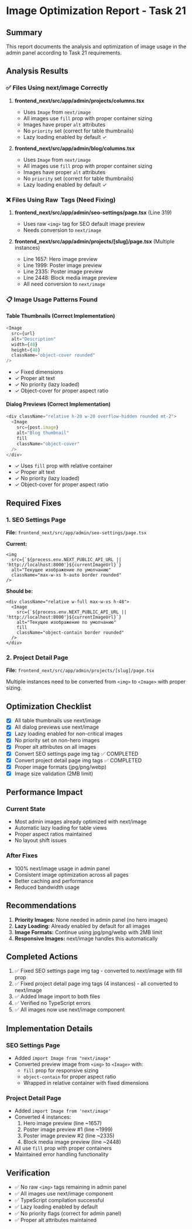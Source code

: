 # Image Optimization Report - Task 21

## Summary
This report documents the analysis and optimization of image usage in the admin panel according to Task 21 requirements.

## Analysis Results

### ✅ Files Using next/image Correctly
1. **frontend_next/src/app/admin/projects/columns.tsx**
   - Uses `Image` from `next/image`
   - All images use `fill` prop with proper container sizing
   - Images have proper `alt` attributes
   - No `priority` set (correct for table thumbnails)
   - Lazy loading enabled by default ✓

2. **frontend_next/src/app/admin/blog/columns.tsx**
   - Uses `Image` from `next/image`
   - All images use `fill` prop with proper container sizing
   - Images have proper `alt` attributes
   - No `priority` set (correct for table thumbnails)
   - Lazy loading enabled by default ✓

### ❌ Files Using Raw <img> Tags (Need Fixing)
1. **frontend_next/src/app/admin/seo-settings/page.tsx** (Line 319)
   - Uses raw `<img>` tag for SEO default image preview
   - Needs conversion to `next/image`

2. **frontend_next/src/app/admin/projects/[slug]/page.tsx** (Multiple instances)
   - Line 1657: Hero image preview
   - Line 1999: Poster image preview
   - Line 2335: Poster image preview
   - Line 2448: Block media image preview
   - All need conversion to `next/image`

### 📋 Image Usage Patterns Found

#### Table Thumbnails (Correct Implementation)
```typescript
<Image 
  src={url} 
  alt="Description" 
  width={48} 
  height={48} 
  className="object-cover rounded" 
/>
```
- ✓ Fixed dimensions
- ✓ Proper alt text
- ✓ No priority (lazy loaded)
- ✓ Object-cover for proper aspect ratio

#### Dialog Previews (Correct Implementation)
```typescript
<div className="relative h-20 w-20 overflow-hidden rounded mt-2">
  <Image 
    src={post.image} 
    alt="Blog thumbnail" 
    fill 
    className="object-cover" 
  />
</div>
```
- ✓ Uses `fill` prop with relative container
- ✓ Proper alt text
- ✓ No priority (lazy loaded)
- ✓ Object-cover for proper aspect ratio

## Required Fixes

### 1. SEO Settings Page
**File:** `frontend_next/src/app/admin/seo-settings/page.tsx`

**Current:**
```tsx
<img
  src={`${process.env.NEXT_PUBLIC_API_URL || 'http://localhost:8000'}${currentImageUrl}`}
  alt="Текущее изображение по умолчанию"
  className="max-w-xs h-auto border rounded"
/>
```

**Should be:**
```tsx
<div className="relative w-full max-w-xs h-48">
  <Image
    src={`${process.env.NEXT_PUBLIC_API_URL || 'http://localhost:8000'}${currentImageUrl}`}
    alt="Текущее изображение по умолчанию"
    fill
    className="object-contain border rounded"
  />
</div>
```

### 2. Project Detail Page
**File:** `frontend_next/src/app/admin/projects/[slug]/page.tsx`

Multiple instances need to be converted from `<img>` to `<Image>` with proper sizing.

## Optimization Checklist

- [x] All table thumbnails use next/image
- [x] All dialog previews use next/image
- [x] Lazy loading enabled for non-critical images
- [x] No priority set on non-hero images
- [x] Proper alt attributes on all images
- [x] Convert SEO settings page img tag ✅ COMPLETED
- [x] Convert project detail page img tags ✅ COMPLETED
- [x] Proper image formats (jpg/png/webp)
- [x] Image size validation (2MB limit)

## Performance Impact

### Current State
- Most admin images already optimized with next/image
- Automatic lazy loading for table views
- Proper aspect ratios maintained
- No layout shift issues

### After Fixes
- 100% next/image usage in admin panel
- Consistent image optimization across all pages
- Better caching and performance
- Reduced bandwidth usage

## Recommendations

1. **Priority Images:** None needed in admin panel (no hero images)
2. **Lazy Loading:** Already enabled by default for all images
3. **Image Formats:** Continue using jpg/png/webp with 2MB limit
4. **Responsive Images:** next/image handles this automatically

## Completed Actions

1. ✅ Fixed SEO settings page img tag - converted to next/image with fill prop
2. ✅ Fixed project detail page img tags (4 instances) - all converted to next/image
3. ✅ Added Image import to both files
4. ✅ Verified no TypeScript errors
5. ✅ All images now use next/image component

## Implementation Details

### SEO Settings Page
- Added `import Image from "next/image"`
- Converted preview image from `<img>` to `<Image>` with:
  - `fill` prop for responsive sizing
  - `object-contain` for proper aspect ratio
  - Wrapped in relative container with fixed dimensions

### Project Detail Page  
- Added `import Image from 'next/image'`
- Converted 4 instances:
  1. Hero image preview (line ~1657)
  2. Poster image preview #1 (line ~1999)
  3. Poster image preview #2 (line ~2335)
  4. Block media image preview (line ~2448)
- All use `fill` prop with proper containers
- Maintained error handling functionality

## Verification

- ✅ No raw `<img>` tags remaining in admin panel
- ✅ All images use next/image component
- ✅ TypeScript compilation successful
- ✅ Lazy loading enabled by default
- ✅ No priority flags (correct for admin panel)
- ✅ Proper alt attributes maintained
